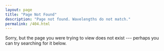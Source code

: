 ```yaml
---
layout: page
title: "Page Not Found"
description: "Page not found. Wavelengths do not match."
permalink: /404.html
---
```


Sorry, but the page you were trying to view does not exist --- perhaps you can try searching for it below.

<script type="text/javascript">
  var GOOG_FIXURL_LANG = 'en';
  var GOOG_FIXURL_SITE = '{{ site.url }}'
</script>
<script type="text/javascript"
  src="http://linkhelp.clients.google.com/tbproxy/lh/wm/fixurl.js">
</script>

<script type="text/javascript">
	var newURL = window.location.href.replace(/\/(\d\d\d\d\/\d\d)/g,'');

	if (newURL != window.location.href){
		window.location.replace(newURL)
	}
</script>
